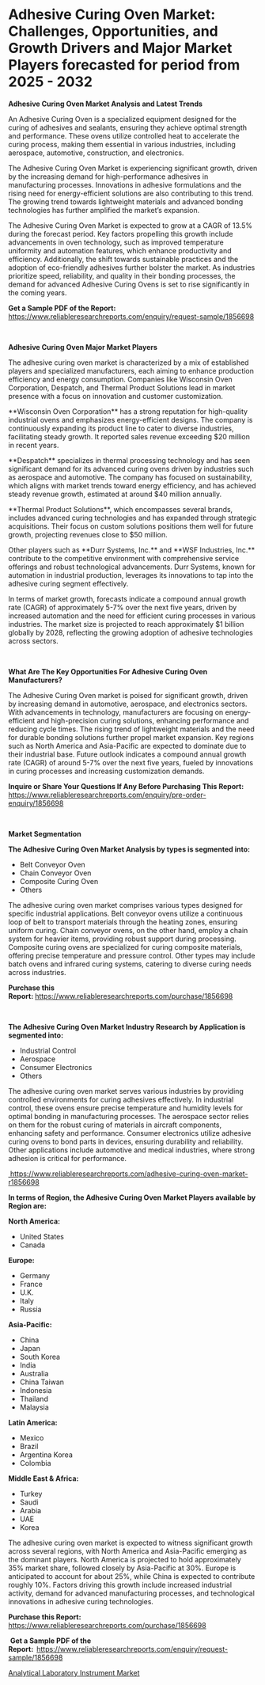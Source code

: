 <p><h1>Adhesive Curing Oven Market: Challenges, Opportunities, and Growth Drivers and Major Market Players forecasted for period from 2025 - 2032</h1></p><p><strong>Adhesive Curing Oven Market Analysis and Latest Trends</strong></p>
<p><p>An Adhesive Curing Oven is a specialized equipment designed for the curing of adhesives and sealants, ensuring they achieve optimal strength and performance. These ovens utilize controlled heat to accelerate the curing process, making them essential in various industries, including aerospace, automotive, construction, and electronics. </p><p>The Adhesive Curing Oven Market is experiencing significant growth, driven by the increasing demand for high-performance adhesives in manufacturing processes. Innovations in adhesive formulations and the rising need for energy-efficient solutions are also contributing to this trend. The growing trend towards lightweight materials and advanced bonding technologies has further amplified the market’s expansion.</p><p>The Adhesive Curing Oven Market is expected to grow at a CAGR of 13.5% during the forecast period. Key factors propelling this growth include advancements in oven technology, such as improved temperature uniformity and automation features, which enhance productivity and efficiency. Additionally, the shift towards sustainable practices and the adoption of eco-friendly adhesives further bolster the market. As industries prioritize speed, reliability, and quality in their bonding processes, the demand for advanced Adhesive Curing Ovens is set to rise significantly in the coming years.</p></p>
<p><strong>Get a Sample PDF of the Report:&nbsp;</strong> <a href="https://www.reliableresearchreports.com/enquiry/request-sample/1856698?utm_campaign=2203&utm_medium=2&utm_source=Github&utm_content=ia&utm_term=10042025&utm_id=adhesive-curing-oven">https://www.reliableresearchreports.com/enquiry/request-sample/1856698</a></p>
<p>&nbsp;</p>
<p><strong>Adhesive Curing Oven Major Market Players</strong></p>
<p><p>The adhesive curing oven market is characterized by a mix of established players and specialized manufacturers, each aiming to enhance production efficiency and energy consumption. Companies like Wisconsin Oven Corporation, Despatch, and Thermal Product Solutions lead in market presence with a focus on innovation and customer customization.</p><p>**Wisconsin Oven Corporation** has a strong reputation for high-quality industrial ovens and emphasizes energy-efficient designs. The company is continuously expanding its product line to cater to diverse industries, facilitating steady growth. It reported sales revenue exceeding $20 million in recent years.</p><p>**Despatch** specializes in thermal processing technology and has seen significant demand for its advanced curing ovens driven by industries such as aerospace and automotive. The company has focused on sustainability, which aligns with market trends toward energy efficiency, and has achieved steady revenue growth, estimated at around $40 million annually.</p><p>**Thermal Product Solutions**, which encompasses several brands, includes advanced curing technologies and has expanded through strategic acquisitions. Their focus on custom solutions positions them well for future growth, projecting revenues close to $50 million.</p><p>Other players such as **Durr Systems, Inc.** and **WSF Industries, Inc.** contribute to the competitive environment with comprehensive service offerings and robust technological advancements. Durr Systems, known for automation in industrial production, leverages its innovations to tap into the adhesive curing segment effectively.</p><p>In terms of market growth, forecasts indicate a compound annual growth rate (CAGR) of approximately 5-7% over the next five years, driven by increased automation and the need for efficient curing processes in various industries. The market size is projected to reach approximately $1 billion globally by 2028, reflecting the growing adoption of adhesive technologies across sectors.</p></p>
<p>&nbsp;</p>
<p><strong>What Are The Key Opportunities For Adhesive Curing Oven Manufacturers?</strong></p>
<p><p>The Adhesive Curing Oven market is poised for significant growth, driven by increasing demand in automotive, aerospace, and electronics sectors. With advancements in technology, manufacturers are focusing on energy-efficient and high-precision curing solutions, enhancing performance and reducing cycle times. The rising trend of lightweight materials and the need for durable bonding solutions further propel market expansion. Key regions such as North America and Asia-Pacific are expected to dominate due to their industrial base. Future outlook indicates a compound annual growth rate (CAGR) of around 5-7% over the next five years, fueled by innovations in curing processes and increasing customization demands.</p></p>
<p><strong>Inquire or Share Your Questions If Any Before Purchasing This Report:</strong> <a href="https://www.reliableresearchreports.com/enquiry/pre-order-enquiry/1856698?utm_campaign=2203&utm_medium=2&utm_source=Github&utm_content=ia&utm_term=10042025&utm_id=adhesive-curing-oven">https://www.reliableresearchreports.com/enquiry/pre-order-enquiry/1856698</a></p>
<p>&nbsp;</p>
<p><strong>Market Segmentation</strong></p>
<p><strong>The Adhesive Curing Oven Market Analysis by types is segmented into:</strong></p>
<p><ul><li>Belt Conveyor Oven</li><li>Chain Conveyor Oven</li><li>Composite Curing Oven</li><li>Others</li></ul></p>
<p><p>The adhesive curing oven market comprises various types designed for specific industrial applications. Belt conveyor ovens utilize a continuous loop of belt to transport materials through the heating zones, ensuring uniform curing. Chain conveyor ovens, on the other hand, employ a chain system for heavier items, providing robust support during processing. Composite curing ovens are specialized for curing composite materials, offering precise temperature and pressure control. Other types may include batch ovens and infrared curing systems, catering to diverse curing needs across industries.</p></p>
<p><strong>Purchase this Report:&nbsp;</strong><a href="https://www.reliableresearchreports.com/purchase/1856698?utm_campaign=2203&utm_medium=2&utm_source=Github&utm_content=ia&utm_term=10042025&utm_id=adhesive-curing-oven">https://www.reliableresearchreports.com/purchase/1856698</a></p>
<p>&nbsp;</p>
<p><strong>The Adhesive Curing Oven Market Industry Research by Application is segmented into:</strong></p>
<p><ul><li>Industrial Control</li><li>Aerospace</li><li>Consumer Electronics</li><li>Others</li></ul></p>
<p><p>The adhesive curing oven market serves various industries by providing controlled environments for curing adhesives effectively. In industrial control, these ovens ensure precise temperature and humidity levels for optimal bonding in manufacturing processes. The aerospace sector relies on them for the robust curing of materials in aircraft components, enhancing safety and performance. Consumer electronics utilize adhesive curing ovens to bond parts in devices, ensuring durability and reliability. Other applications include automotive and medical industries, where strong adhesion is critical for performance.</p></p>
<p><a href="https://www.reliableresearchreports.com/adhesive-curing-oven-market-r1856698?utm_campaign=2203&utm_medium=2&utm_source=Github&utm_content=ia&utm_term=10042025&utm_id=adhesive-curing-oven">&nbsp;https://www.reliableresearchreports.com/adhesive-curing-oven-market-r1856698</a></p>
<p><strong>In terms of Region, the Adhesive Curing Oven Market Players available by Region are:</strong></p>
<p>
    <p> <strong> North America: </strong>
        <ul>
            <li>United States</li>
            <li>Canada</li>
        </ul>
        </p> 
    <p> <strong> Europe: </strong>
        <ul>
            <li>Germany</li>
            <li>France</li>
            <li>U.K.</li>
            <li>Italy</li>
            <li>Russia</li>
        </ul>
        </p> 
    <p> <strong> Asia-Pacific: </strong>
        <ul>
            <li>China</li>
            <li>Japan</li>
            <li>South Korea</li>
            <li>India</li>
            <li>Australia</li>
            <li>China Taiwan</li>
            <li>Indonesia</li>
            <li>Thailand</li>
            <li>Malaysia</li>
        </ul>
        </p> 
    <p> <strong> Latin America: </strong>
        <ul>
            <li>Mexico</li>
            <li>Brazil</li>
            <li>Argentina Korea</li>
            <li>Colombia</li>
        </ul>
        </p> 
    <p> <strong> Middle East & Africa: </strong>
        <ul>
            <li>Turkey</li>
            <li>Saudi</li>
            <li>Arabia</li>
            <li>UAE</li>
            <li>Korea</li>
        </ul>
    </p>
    </p>
<p><p>The adhesive curing oven market is expected to witness significant growth across several regions, with North America and Asia-Pacific emerging as the dominant players. North America is projected to hold approximately 35% market share, followed closely by Asia-Pacific at 30%. Europe is anticipated to account for about 25%, while China is expected to contribute roughly 10%. Factors driving this growth include increased industrial activity, demand for advanced manufacturing processes, and technological innovations in adhesive curing technologies.</p></p>
<p><strong>Purchase this Report: </strong><a href="https://www.reliableresearchreports.com/purchase/1856698?utm_campaign=2203&utm_medium=2&utm_source=Github&utm_content=ia&utm_term=10042025&utm_id=adhesive-curing-oven">https://www.reliableresearchreports.com/purchase/1856698</a></p>
<p>&nbsp;<strong>Get a Sample PDF of the Report:&nbsp;&nbsp;</strong><a href="https://www.reliableresearchreports.com/enquiry/request-sample/1856698?utm_campaign=2203&utm_medium=2&utm_source=Github&utm_content=ia&utm_term=10042025&utm_id=adhesive-curing-oven">https://www.reliableresearchreports.com/enquiry/request-sample/1856698</a></p>
<p><strong></strong></p>
<p><p><a href="https://github.com/jemalapoilly/Market-Research-Report-List-1/blob/main/analytical-laboratory-instrument-market.md?utm_campaign=2203&utm_medium=2&utm_source=Github&utm_content=ia&utm_term=10042025&utm_id=adhesive-curing-oven">Analytical Laboratory Instrument Market</a></p></p>